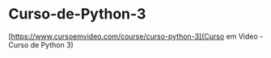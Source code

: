 # Curso-de-Python-3
[https://www.cursoemvideo.com/course/curso-python-3](Curso em Video - Curso de Python 3)
